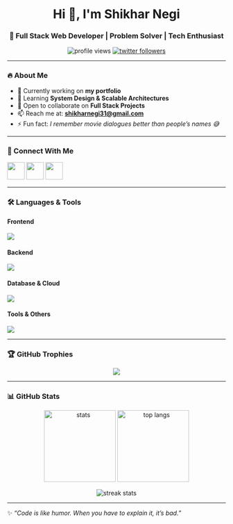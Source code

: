 <h1 align="center">Hi 👋, I'm Shikhar Negi</h1>
<h3 align="center">🚀 Full Stack Web Developer | Problem Solver | Tech Enthusiast</h3>

<p align="center">
  <img src="https://komarev.com/ghpvc/?username=shikharnegi0515&label=Profile%20views&color=0e75b6&style=flat" alt="profile views" /> 
  <a href="https://twitter.com/m_a_y_d_ay" target="_blank">
    <img src="https://img.shields.io/twitter/follow/m_a_y_d_ay?logo=twitter&style=flat-square" alt="twitter followers" />
  </a>
</p>

---

### 🔥 About Me  
- 🔭 Currently working on **my portfolio**  
- 🌱 Learning **System Design & Scalable Architectures**  
- 👯 Open to collaborate on **Full Stack Projects**  
- 📫 Reach me at: **shikharnegi31@gmail.com**  
- ⚡ Fun fact: *I remember movie dialogues better than people’s names 😅*  

---

### 🤝 Connect With Me
<p align="left">
  <a href="https://twitter.com/m_a_y_d_ay" target="_blank"><img src="https://skillicons.dev/icons?i=twitter" height="40" /></a>
  <a href="https://www.linkedin.com/in/shikhar-negi-745508235/" target="_blank"><img src="https://skillicons.dev/icons?i=linkedin" height="40" /></a>
  <a href="https://www.hackerrank.com/shikharnegi31" target="_blank"><img src="https://skillicons.dev/icons?i=hackerrank" height="40" /></a>
</p>

---

### 🛠️ Languages & Tools
#### Frontend  
<p>
  <img src="https://skillicons.dev/icons?i=html,css,bootstrap,tailwind,js,ts,react" />
</p>

#### Backend  
<p>
  <img src="https://skillicons.dev/icons?i=nodejs,express,flask" />
</p>

#### Database & Cloud  
<p>
  <img src="https://skillicons.dev/icons?i=mongodb,redis,firebase,aws" />
</p>

#### Tools & Others  
<p>
  <img src="https://skillicons.dev/icons?i=git,postman,selenium,tensorflow,python,c,cpp" />
</p>

---

### 🏆 GitHub Trophies
<p align="center">
  <img src="https://github-profile-trophy.vercel.app/?username=shikharnegi0515&theme=radical&no-frame=true&no-bg=true&margin-w=15" />
</p>

---

### 📊 GitHub Stats
<p align="center">
  <img src="https://github-readme-stats.vercel.app/api?username=shikharnegi0515&show_icons=true&theme=radical" alt="stats" height="165" />
  <img src="https://github-readme-stats.vercel.app/api/top-langs/?username=shikharnegi0515&layout=compact&theme=radical" alt="top langs" height="165" />
</p>

<p align="center">
  <img src="https://github-readme-streak-stats.herokuapp.com/?user=shikharnegi0515&theme=radical" alt="streak stats" />
</p>

---

✨ *“Code is like humor. When you have to explain it, it’s bad.”*  

